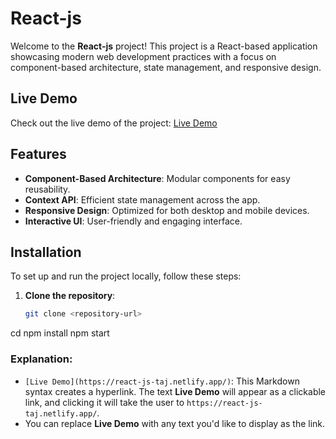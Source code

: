 # React-js

Welcome to the **React-js** project! This project is a React-based application showcasing modern web development practices with a focus on component-based architecture, state management, and responsive design.

## Live Demo

Check out the live demo of the project: [Live Demo](https://react-js-taj.netlify.app/)

## Features

- **Component-Based Architecture**: Modular components for easy reusability.
- **Context API**: Efficient state management across the app.
- **Responsive Design**: Optimized for both desktop and mobile devices.
- **Interactive UI**: User-friendly and engaging interface.

## Installation

To set up and run the project locally, follow these steps:

1. **Clone the repository**:
   ```bash
   git clone <repository-url>
cd <project-folder>
npm install
npm start

### Explanation:
- `[Live Demo](https://react-js-taj.netlify.app/)`: This Markdown syntax creates a hyperlink. The text **Live Demo** will appear as a clickable link, and clicking it will take the user to `https://react-js-taj.netlify.app/`.
- You can replace **Live Demo** with any text you'd like to display as the link.
